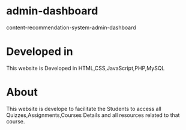 # admin-dashboard
content-recommendation-system-admin-dashboard
# Developed in
This website is Developed in HTML,CSS,JavaScript,PHP,MySQL
# About
This website is develope to facilitate the Students to access all Quizzes,Assignments,Courses Details and all resources related to that course.
